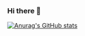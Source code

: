### Hi there 👋

[![Anurag's GitHub stats](https://github-readme-stats.vercel.app/api?username=fedmag)](https://github.com/anuraghazra/github-readme-stats)

<!--
**fedmag/fedmag** is a ✨ _special_ ✨ repository because its `README.md` (this file) appears on your GitHub profile.

Here are some ideas to get you started:

- 🔭 I’m currently working on ...
- 🌱 I’m currently learning ...
- 👯 I’m looking to collaborate on ...
- 🤔 I’m looking for help with ...
- 💬 Ask me about ...
- 📫 How to reach me: ...
- 😄 Pronouns: ...
- ⚡ Fun fact: ...
-->
